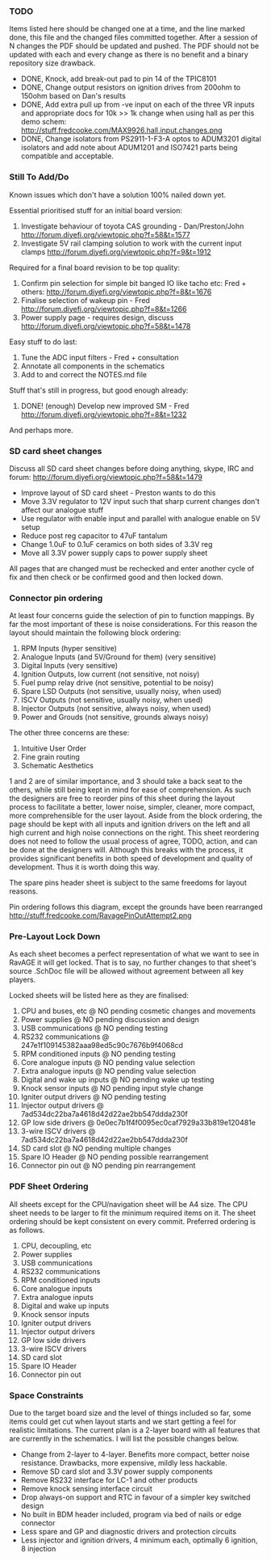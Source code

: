 ### TODO

Items listed here should be changed one at a time, and the line marked done, this
file and the changed files committed together. After a session of N changes the
PDF should be updated and pushed. The PDF should not be updated with each and
every change as there is no benefit and a binary repository size drawback.

 - DONE, Knock, add break-out pad to pin 14 of the TPIC8101
 - DONE, Change output resistors on ignition drives from 200ohm to 150ohm based on Dan's results
 - DONE, Add extra pull up from -ve input on each of the three VR inputs and appropriate docs for 10k >> 1k change when using hall as per this demo schem: http://stuff.fredcooke.com/MAX9926.hall.input.changes.png
 - DONE, Change isolators from PS2911-1-F3-A optos to ADUM3201 digital isolators and add note about ADUM1201 and ISO7421 parts being compatible and acceptable.


### Still To Add/Do

Known issues which don't have a solution 100% nailed down yet.

Essential prioritised stuff for an initial board version:

 1. Investigate behaviour of toyota CAS grounding - Dan/Preston/John http://forum.diyefi.org/viewtopic.php?f=58&t=1577
 2. Investigate 5V rail clamping solution to work with the current input clamps http://forum.diyefi.org/viewtopic.php?f=9&t=1912

Required for a final board revision to be top quality:

 1. Confirm pin selection for simple bit banged IO like tacho etc: Fred + others: http://forum.diyefi.org/viewtopic.php?f=8&t=1676
 2. Finalise selection of wakeup pin - Fred http://forum.diyefi.org/viewtopic.php?f=8&t=1266
 3. Power supply page - requires design, discuss http://forum.diyefi.org/viewtopic.php?f=58&t=1478

Easy stuff to do last:

 1. Tune the ADC input filters - Fred + consultation
 2. Annotate all components in the schematics
 3. Add to and correct the NOTES.md file

Stuff that's still in progress, but good enough already:

 1. DONE! (enough) Develop new improved SM - Fred http://forum.diyefi.org/viewtopic.php?f=8&t=1232

And perhaps more.

### SD card sheet changes

Discuss all SD card sheet changes before doing anything, skype, IRC and forum: http://forum.diyefi.org/viewtopic.php?f=58&t=1479

 - Improve layout of SD card sheet - Preston wants to do this
 - Move 3.3V regulator to 12V input such that sharp current changes don't affect our analogue stuff
 - Use regulator with enable input and parallel with analogue enable on 5V setup
 - Reduce post reg capacitor to 47uF tantalum
 - Change 1.0uF to 0.1uF ceramics on both sides of 3.3V reg
 - Move all 3.3V power supply caps to power supply sheet

All pages that are changed must be rechecked and enter another cycle of fix and
then check or be confirmed good and then locked down.

### Connector pin ordering

At least four concerns guide the selection of pin to function mappings. By far
the most important of these is noise considerations. For this reason the layout
should maintain the following block ordering:

 1. RPM Inputs (hyper sensitive)
 2. Analogue Inputs (and 5V/Ground for them) (very sensitive)
 3. Digital Inputs (very sensitive)
 4. Ignition Outputs, low current (not sensitive, not noisy)
 5. Fuel pump relay drive (not sensitive, potential to be noisy)
 6. Spare LSD Outputs (not sensitive, usually noisy, when used)
 7. ISCV Outputs (not sensitive, usually noisy, when used)
 8. Injector Outputs (not sensitive, always noisy, when used)
 9. Power and Grouds (not sensitive, grounds always noisy)

The other three concerns are these:

 1. Intuitive User Order
 2. Fine grain routing
 3. Schematic Aesthetics

1 and 2 are of similar importance, and 3 should take a back seat to the others,
while still being kept in mind for ease of comprehension. As such the designers
are free to reorder pins of this sheet during the layout process to facilitate a
better, lower noise, simpler, cleaner, more compact, more comprehensible for the
user layout. Aside from the block ordering, the page should be kept with all
inputs and ignition drivers on the left and all high current and high noise
connections on the right. This sheet reordering does not need to follow the
usual process of agree, TODO, action, and can be done at the designers will.
Although this breaks with the process, it provides significant benefits in both
speed of development and quality of development. Thus it is worth doing this way.

The spare pins header sheet is subject to the same freedoms for layout reasons.

Pin ordering follows this diagram, except the grounds have been rearranged http://stuff.fredcooke.com/RavagePinOutAttempt2.png

### Pre-Layout Lock Down

As each sheet becomes a perfect representation of what we want to see in RavAGE
it will get locked. That is to say, no further changes to that sheet's source
.SchDoc file will be allowed without agreement between all key players.

Locked sheets will be listed here as they are finalised:

 1.  CPU and buses, etc @ NO pending cosmetic changes and movements
 2.  Power supplies @ NO pending discussion and design
 3.  USB communications @ NO pending testing
 4.  RS232 communications @ 247e1f109145382aaa98ed5c90c7676b9f4068cd
 5.  RPM conditioned inputs @ NO pending testing
 6.  Core analogue inputs @ NO pending value selection
 7.  Extra analogue inputs @ NO pending value selection
 8.  Digital and wake up inputs @ NO pending wake up testing
 9.  Knock sensor inputs @ NO pending input style change
 10. Igniter output drivers @ NO pending testing
 11. Injector output drivers @ 7ad534dc22ba7a4618d42d22ae2bb547ddda230f
 12. GP low side drivers @ 0e0ec7b1f4f0095ec0caf7929a33b819e120481e
 13. 3-wire ISCV drivers @ 7ad534dc22ba7a4618d42d22ae2bb547ddda230f
 14. SD card slot @ NO pending multiple changes
 15. Spare IO Header @ NO pending possible rearrangement
 16. Connector pin out @ NO pending pin rearrangement

### PDF Sheet Ordering

All sheets except for the CPU/navigation sheet will be A4 size. The CPU sheet
needs to be larger to fit the minimum required items on it. The sheet ordering
should be kept consistent on every commit. Preferred ordering is as follows.

 1.  CPU, decoupling, etc
 2.  Power supplies
 3.  USB communications
 4.  RS232 communications
 5.  RPM conditioned inputs
 6.  Core analogue inputs
 7.  Extra analogue inputs
 8.  Digital and wake up inputs
 9.  Knock sensor inputs
 10. Igniter output drivers
 11. Injector output drivers
 12. GP low side drivers
 13. 3-wire ISCV drivers
 14. SD card slot
 15. Spare IO Header
 16. Connector pin out

### Space Constraints

Due to the target board size and the level of things included so far, some
items could get cut when layout starts and we start getting a feel for
realistic limitations. The current plan is a 2-layer board with all features
that are currently in the schematics. I will list the possible changes below.

 - Change from 2-layer to 4-layer. Benefits more compact, better noise resistance. Drawbacks, more expensive, mildly less hackable.
 - Remove SD card slot and 3.3V power supply components
 - Remove RS232 interface for LC-1 and other products
 - Remove knock sensing interface circuit
 - Drop always-on support and RTC in favour of a simpler key switched design
 - No built in BDM header included, program via bed of nails or edge connector
 - Less spare and GP and diagnostic drivers and protection circuits
 - Less injector and ignition drivers, 4 minimum each, optimally 6 ignition, 8 injection
